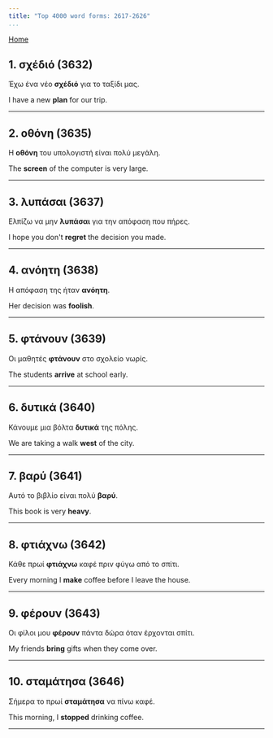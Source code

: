 ```yaml
---
title: "Top 4000 word forms: 2617-2626"
...
```


[Home](./) 

## 1. σχέδιό (3632)

Έχω ένα νέο **σχέδιό** για το ταξίδι μας.

I have a new **plan** for our trip.

---

## 2. οθόνη (3635)

Η **οθόνη** του υπολογιστή είναι πολύ μεγάλη.  

The **screen** of the computer is very large.

---

## 3. λυπάσαι (3637)

Ελπίζω να μην **λυπάσαι** για την απόφαση που πήρες.  

I hope you don't **regret** the decision you made.

---

## 4. ανόητη (3638)

Η απόφαση της ήταν **ανόητη**.

Her decision was **foolish**.

---

## 5. φτάνουν (3639)

Οι μαθητές **φτάνουν** στο σχολείο νωρίς.

The students **arrive** at school early.

---

## 6. δυτικά (3640)

Κάνουμε μια βόλτα **δυτικά** της πόλης.  

We are taking a walk **west** of the city.

---

## 7. βαρύ (3641)

Αυτό το βιβλίο είναι πολύ **βαρύ**.  

This book is very **heavy**.

---

## 8. φτιάχνω (3642)

Κάθε πρωί **φτιάχνω** καφέ πριν φύγω από το σπίτι.

Every morning I **make** coffee before I leave the house.

---

## 9. φέρουν (3643)

Οι φίλοι μου **φέρουν** πάντα δώρα όταν έρχονται σπίτι.

My friends **bring** gifts when they come over.

---

## 10. σταμάτησα (3646)

Σήμερα το πρωί **σταμάτησα** να πίνω καφέ.  

This morning, I **stopped** drinking coffee.

---


